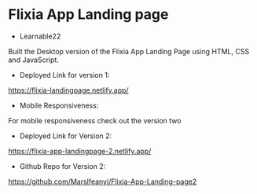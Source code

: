 # Flixia App Landing page

- Learnable22

Built the Desktop version of the Flixia App Landing Page using HTML, CSS and JavaScript.

- Deployed Link for version 1:

https://flixia-landingpage.netlify.app/

- Mobile Responsiveness:

For mobile responsiveness check out the version two

- Deployed Link for Version 2:

https://flixia-app-landingpage-2.netlify.app/

- Github Repo for Version 2:

https://github.com/MarsIfeanyi/Flixia-App-Landing-page2
